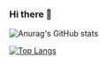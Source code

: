 ### Hi there 👋

<!--
**ahnytae/ahnytae** is a ✨ _special_ ✨ repository because its `README.md` (this file) appears on your GitHub profile.

Here are some ideas to get you started:

- 🔭 I’m currently working on ...
- 🌱 I’m currently learning ...
- 👯 I’m looking to collaborate on ...
- 🤔 I’m looking for help with ...
- 💬 Ask me about ...
- 📫 How to reach me: ...
- 😄 Pronouns: ...
- ⚡ Fun fact: ...
-->

![Anurag's GitHub stats](https://github-readme-stats.vercel.app/api?username=ahnytae&show_icons=true&theme=radical)

<!-- [![Top Langs](https://github-readme-stats.vercel.app/api/top-langs/?username=ahnytae)](https://github.com/ahnytae/github-readme-stats)
 -->
 [![Top Langs](https://github-readme-stats.vercel.app/api/top-langs/?username=ahnytae)](https://github.com/ahnytae/github-readme-stats)
